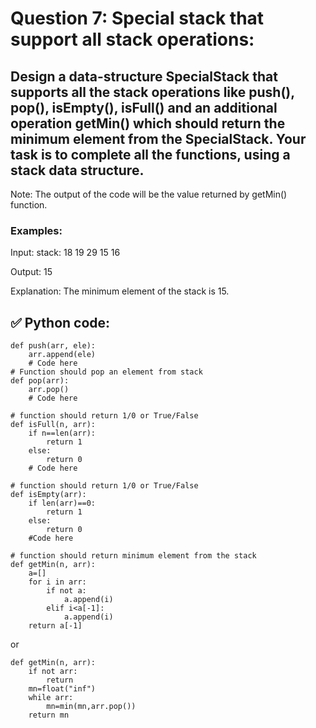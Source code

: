 # Question 7: Special stack that support all stack operations:

## Design a data-structure SpecialStack that supports all the stack operations like push(), pop(), isEmpty(), isFull() and an additional operation getMin() which should return the minimum element from the SpecialStack. Your task is to complete all the functions, using a stack data structure.
Note: The output of the code will be the value returned by getMin() function.

### Examples:

Input: stack: 18 19 29 15 16

Output: 15

Explanation: The minimum element of the stack is 15.

## ✅ Python code:

```
def push(arr, ele):
    arr.append(ele)
    # Code here
# Function should pop an element from stack
def pop(arr):
    arr.pop()
    # Code here

# function should return 1/0 or True/False
def isFull(n, arr):
    if n==len(arr):
        return 1
    else:
        return 0
    # Code here

# function should return 1/0 or True/False
def isEmpty(arr):
    if len(arr)==0:
        return 1
    else:
        return 0
    #Code here

# function should return minimum element from the stack
def getMin(n, arr):
    a=[]
    for i in arr:
        if not a:
            a.append(i)
        elif i<a[-1]:
            a.append(i)
    return a[-1]
```

or

```
def getMin(n, arr):
    if not arr:
        return 
    mn=float("inf")
    while arr:
        mn=min(mn,arr.pop())
    return mn
```
